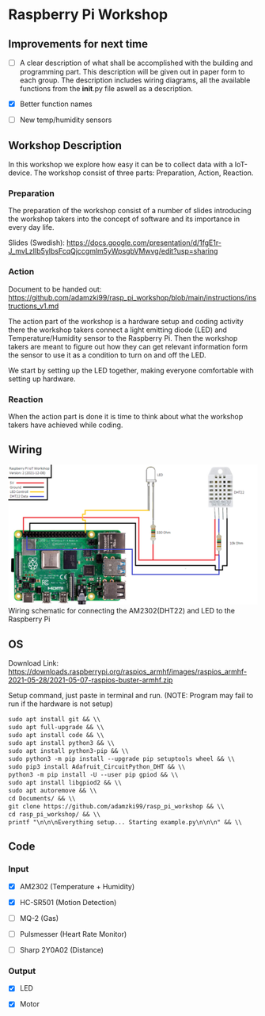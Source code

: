 # Raspberry Pi Workshop

## Improvements for next time
- [ ] A clear description of what shall be accomplished with the building and programming part. This description will be given out in paper form to each group. The description includes wiring diagrams, all the available functions from the __init__.py file aswell as a description.
- [x] Better function names
- [ ] New temp/humidity sensors


## Workshop Description
In this workshop we explore how easy it can be to collect data with a IoT-device. The workshop consist of three parts: Preparation, Action, Reaction.

### Preparation
The preparation of the workshop consist of a number of slides introducing the workshop takers into the concept of software and its importance in every day life.

Slides (Swedish): https://docs.google.com/presentation/d/1fgE1r-J_mvLzIIb5ylbsFcqQjccgmlm5yWpsgbVMwvg/edit?usp=sharing

### Action

Document to be handed out: https://github.com/adamzki99/rasp_pi_workshop/blob/main/instructions/instructions_v1.md

The action part of the workshop is a hardware setup and coding activity there the workshop takers connect a light emitting diode (LED) and Temperature/Humidity sensor to the Raspberry Pi. Then the workshop takers are meant to figure out how they can get relevant information form the sensor to use it as a condition to turn on and off the LED.

We start by setting up the LED together, making everyone comfortable with setting up hardware. 

### Reaction
When the action part is done it is time to think about what the workshop takers have achieved while coding.

## Wiring
![Alt text](wiring_schematic.png?raw=true "wiring_schematic.png")
Wiring schematic for connecting the AM2302(DHT22) and LED to the Raspberry Pi 

## OS
Download Link: https://downloads.raspberrypi.org/raspios_armhf/images/raspios_armhf-2021-05-28/2021-05-07-raspios-buster-armhf.zip

Setup command, just paste in terminal and run. (NOTE: Program may fail to run if the hardware is not setup)

```batch
sudo apt install git && \\
sudo apt full-upgrade && \\
sudo apt install code && \\
sudo apt install python3 && \\
sudo apt install python3-pip && \\
sudo python3 -m pip install --upgrade pip setuptools wheel && \\
sudo pip3 install Adafruit_CircuitPython_DHT && \\
python3 -m pip install -U --user pip gpiod && \\
sudo apt install libgpiod2 && \\
sudo apt autoremove && \\
cd Documents/ && \\
git clone https://github.com/adamzki99/rasp_pi_workshop && \\ 
cd rasp_pi_workshop/ && \\
printf "\n\n\nEverything setup... Starting example.py\n\n\n" && \\
```

## Code

### Input

- [x] AM2302       (Temperature + Humidity)

- [x] HC-SR501     (Motion Detection)

- [ ] MQ-2         (Gas)

- [ ] Pulsmesser   (Heart Rate Monitor)

- [ ] Sharp 2Y0A02 (Distance)

### Output

- [x] LED

- [x] Motor
